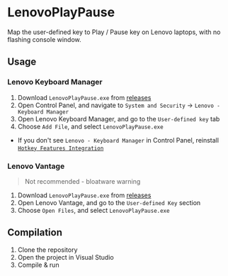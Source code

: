 # LenovoPlayPause
Map the user-defined key to Play / Pause key on Lenovo laptops, with no flashing console window.

## Usage
### Lenovo Keyboard Manager
1. Download `LenovoPlayPause.exe` from [releases](https://github.com/FrzMtrsprt/LenovoPlayPause/releases)
2. Open Control Panel, and navigate to `System and Security` -> `Lenovo - Keyboard Manager`
3. Open Lenovo Keyboard Manager, and go to the `User-defined key` tab
4. Choose `Add File`, and select `LenovoPlayPause.exe`
- If you don't see `Lenovo - Keyboard Manager` in Control Panel, reinstall [`Hotkey Features Integration`](https://support.lenovo.com/us/en/downloads/ds029026)
### Lenovo Vantage  
> Not recommended - bloatware warning
1. Download `LenovoPlayPause.exe` from [releases](https://github.com/FrzMtrsprt/LenovoPlayPause/releases)
2. Open Lenovo Vantage, and go to the `User-defined Key` section
3. Choose `Open Files`, and select `LenovoPlayPause.exe`

## Compilation
1. Clone the repository
2. Open the project in Visual Studio
3. Compile & run
